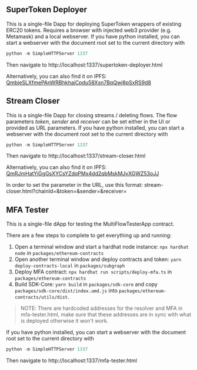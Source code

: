 ## SuperToken Deployer

This is a single-file Dapp for deploying SuperToken wrappers of existing ERC20 tokens.
Requires a browser with injected web3 provider (e.g. Metamask) and a local webserver.
If you have python installed, you can start a webserver with the document root set to the current directory with

```python
python -m SimpleHTTPServer 1337
```

Then navigate to http://localhost:1337/supertoken-deployer.html

Alternatively, you can also find it on IPFS: [QmbjeSLXfmePAnWRBhkhajCpdu58Xsn7BqQwj8pSxRS9d8](https://ipfs.io/ipfs/QmaCBCARcUthLcG1sNYC8SAE7okuDUZqbythvWuYozBpgC)

## Stream Closer

This is a single-file Dapp for closing streams / deleting flows.
The flow parameters _token_, _sender_ and _receiver_ can be set either in the UI or provided as URL parameters.
If you have python installed, you can start a webserver with the document root set to the current directory with

```python
python -m SimpleHTTPServer 1337
```

Then navigate to http://localhost:1337/stream-closer.html

Alternatively, you can also find it on IPFS: [QmRJmHatYiGgGsXYCsYZdqPMx4dd2qbMskMJvXGWZ53oJJ](https://ipfs.io/ipfs/QmVQ4B9MyEpr3i39XiEZ4qefuqMKv5HnfLPPB42r19mhEi)

In order to set the parameter in the URL, use this format:
stream-closer.html?chainId=<chainId>&token=<tokenAddress>&sender=<senderAddress>&receiver=<receiverAddress>

## MFA Tester

This is a single-file dApp for testing the MultiFlowTesterApp contract.

There are a few steps to complete to get everything up and running:

1. Open a terminal window and start a hardhat node instance: `npx hardhat node` in `packages/ethereum-contracts`
2. Open another terminal window and deploy contracts and token: `yarn deploy-contracts-local` in `packages/subgraph`
3. Deploy MFA contract: `npx hardhat run scripts/deploy-mfa.ts` in `packages/ethereum-contracts`
4. Build SDK-Core: `yarn build` in `packages/sdk-core` and copy `packages/sdk-core/dist/index.umd.js` into `packages/ethereum-contracts/utils/dist`.

> NOTE: There are hardcoded addresses for the resolver and MFA in mfa-tester.html, make sure that these addresses are in sync with what is deployed otherwise it won't work.

If you have python installed, you can start a webserver with the document root set to the current directory with

```python
python -m SimpleHTTPServer 1337
```

Then navigate to http://localhost:1337/mfa-tester.html

